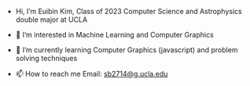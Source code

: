 - Hi, I’m Euibin Kim, Class of 2023 Computer Science and Astrophysics double major at UCLA
- 👀  I’m interested in Machine Learning and Computer Graphics
- 🌱  I’m currently learning Computer Graphics (javascript) and problem solving techniques

- 📫  How to reach me
  Email: sb2714@g.ucla.edu
